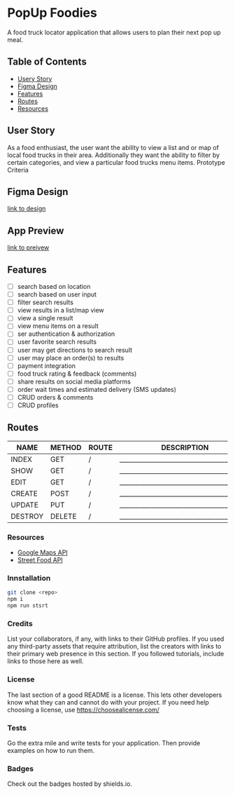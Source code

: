 # PopUp Foodies
A food truck locator application that allows users to plan their next pop up meal.

## Table of Contents
- [Usery Story]()
- [Figma Design]()
- [Features]()
- [Routes]()
- [Resources]()

## User Story
As a food enthusiast, the user want the ability to view a list and or map of local food trucks in their area. 
Additionally they want the ability to filter by certain categories, and view a particular food trucks menu items.
Prototype Criteria

## Figma Design
[link to design]()

## App Preview
[link to preivew]()

## Features
- [ ] search based on location
- [ ] search based on user input
- [ ] filter search results
- [ ] view results in a list/map view
- [ ] view a single result
- [ ] view menu items on a result
- [ ] ser authentication & authorization
- [ ] user favorite search results
- [ ] user may get directions to search result
- [ ] user may place an order(s) to results
- [ ] payment integration
- [ ] food truck rating & feedback (comments)
- [ ] share results on social media platforms
- [ ] order wait times and estimated delivery (SMS updates)
- [ ] CRUD orders & comments
- [ ] CRUD profiles

## Routes
| NAME    | METHOD | ROUTE  | DESCRIPTION                                                                                                                
|------   | ------ | ------ |------------------------------------------ |
| INDEX   | GET    | /      | _________________________________________ |
| SHOW    | GET    | /      | _________________________________________ |
| EDIT    | GET    | /      | _________________________________________ |
| CREATE  | POST   | /      | _________________________________________ |
| UPDATE  | PUT    | /      | _________________________________________ |
| DESTROY | DELETE | /      | _________________________________________ |

### Resources
- [Google Maps API](https://developers.google.com/maps)
- [Street Food API](https://streetfoodapp.com/api)

### Innstallation
```sh
git clone <repo>
npm i
npm run stsrt
```
### Credits
List your collaborators, if any, with links to their GitHub profiles.
If you used any third-party assets that require attribution, list the creators with links to their primary web presence in this section.
If you followed tutorials, include links to those here as well.

### License
The last section of a good README is a license. This lets other developers know what they can and cannot do with your project. If you need help choosing a license, use https://choosealicense.com/

### Tests
Go the extra mile and write tests for your application. Then provide examples on how to run them.

### Badges
Check out the badges hosted by shields.io.
